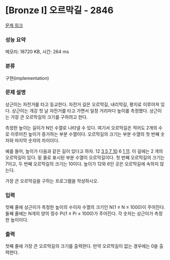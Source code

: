 # [Bronze I] 오르막길 - 2846 

[문제 링크](https://www.acmicpc.net/problem/2846) 

### 성능 요약

메모리: 18720 KB, 시간: 264 ms

### 분류

구현(implementation)

### 문제 설명

<p>상근이는 자전거를 타고 등교한다. 자전거 길은 오르막길, 내리막길, 평지로 이루어져 있다. 상근이는 개강 첫 날 자전거를 타고 가면서 일정 거리마다 높이를 측정했다. 상근이는 가장 큰 오르막길의 크기를 구하려고 한다.</p>

<p>측정한 높이는 길이가 N인 수열로 나타낼 수 있다. 여기서 오르막길은 적어도 2개의 수로 이루어진 높이가 증가하는 부분 수열이다. 오르막길의 크기는 부분 수열의 첫 번째 숫자와 마지막 숫자의 차이이다.</p>

<p>예를 들어, 높이가 다음과 같은 길이 있다고 하자. 12 <u>3 5 7 10</u> 6 <u>1 11</u>. 이 길에는 2 개의 오르막길이 있다. 밑 줄로 표시된 부분 수열이 오르막길이다. 첫 번째 오르막길의 크기는 7이고, 두 번째 오르막길의 크기는 10이다. 높이가 12와 6인 곳은 오르막길에 속하지 않는다.</p>

<p>가장 큰 오르막길을 구하는 프로그램을 작성하시오.</p>

### 입력 

 <p>첫째 줄에 상근이가 측정한 높이의 수이자 수열의 크기인 N(1 ≤ N ≤ 1000)이 주어진다. 둘째 줄에는 N개의 양의 정수 Pi(1 ≤ Pi ≤ 1000)가 주어진다. 각 숫자는 상근이가 측정한 높이이다.</p>

### 출력 

 <p>첫째 줄에 가장 큰 오르막길의 크기를 출력한다. 만약 오르막길이 없는 경우에는 0을 출력한다.</p>

